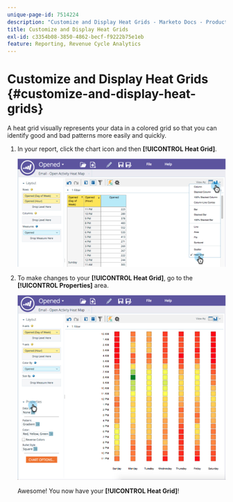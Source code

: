 ```yaml
---
unique-page-id: 7514224
description: "Customize and Display Heat Grids - Marketo Docs - Product Documentation"
title: Customize and Display Heat Grids
exl-id: c3354b08-3850-4862-becf-f9222b75e1eb
feature: Reporting, Revenue Cycle Analytics
---
```

# Customize and Display Heat Grids {#customize-and-display-heat-grids}

A heat grid visually represents your data in a colored grid so that you can identify good and bad patterns more easily and quickly.

1. In your report, click the chart icon and then **[!UICONTROL Heat Grid]**.

   ![](assets/image2015-5-4-15-3a2-3a17.png)

1. To make changes to your **[!UICONTROL Heat Grid]**, go to the **[!UICONTROL Properties]** area.

   ![](assets/image2015-5-4-16-3a7-3a9.png)

   Awesome! You now have your **[!UICONTROL Heat Grid]**!
